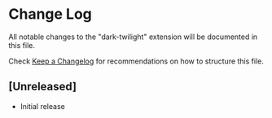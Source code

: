 # Change Log

All notable changes to the "dark-twilight" extension will be documented in this file.

Check [Keep a Changelog](http://keepachangelog.com/) for recommendations on how to structure this file.

## [Unreleased]

- Initial release
